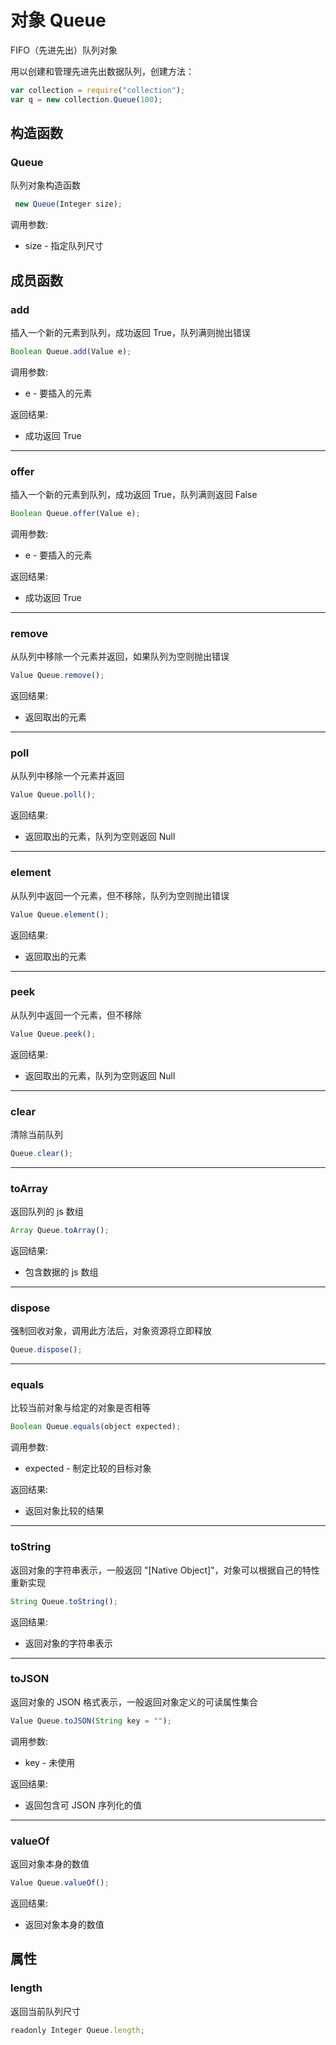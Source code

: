 # 对象 Queue
FIFO（先进先出）队列对象

用以创建和管理先进先出数据队列，创建方法：
```JavaScript
var collection = require("collection");
var q = new collection.Queue(100);
```
## 构造函数
        
### Queue
队列对象构造函数
```JavaScript
 new Queue(Integer size);
```

调用参数:
* size - 指定队列尺寸

## 成员函数
        
### add
插入一个新的元素到队列，成功返回 True，队列满则抛出错误
```JavaScript
Boolean Queue.add(Value e);
```

调用参数:
* e - 要插入的元素

返回结果:
* 成功返回 True

--------------------------
### offer
插入一个新的元素到队列，成功返回 True，队列满则返回 False
```JavaScript
Boolean Queue.offer(Value e);
```

调用参数:
* e - 要插入的元素

返回结果:
* 成功返回 True

--------------------------
### remove
从队列中移除一个元素并返回，如果队列为空则抛出错误
```JavaScript
Value Queue.remove();
```

返回结果:
* 返回取出的元素

--------------------------
### poll
从队列中移除一个元素并返回
```JavaScript
Value Queue.poll();
```

返回结果:
* 返回取出的元素，队列为空则返回 Null

--------------------------
### element
从队列中返回一个元素，但不移除，队列为空则抛出错误
```JavaScript
Value Queue.element();
```

返回结果:
* 返回取出的元素

--------------------------
### peek
从队列中返回一个元素，但不移除
```JavaScript
Value Queue.peek();
```

返回结果:
* 返回取出的元素，队列为空则返回 Null

--------------------------
### clear
清除当前队列
```JavaScript
Queue.clear();
```

--------------------------
### toArray
返回队列的 js 数组
```JavaScript
Array Queue.toArray();
```

返回结果:
* 包含数据的 js 数组

--------------------------
### dispose
强制回收对象，调用此方法后，对象资源将立即释放
```JavaScript
Queue.dispose();
```

--------------------------
### equals
比较当前对象与给定的对象是否相等
```JavaScript
Boolean Queue.equals(object expected);
```

调用参数:
* expected - 制定比较的目标对象

返回结果:
* 返回对象比较的结果

--------------------------
### toString
返回对象的字符串表示，一般返回 "[Native Object]"，对象可以根据自己的特性重新实现
```JavaScript
String Queue.toString();
```

返回结果:
* 返回对象的字符串表示

--------------------------
### toJSON
返回对象的 JSON 格式表示，一般返回对象定义的可读属性集合
```JavaScript
Value Queue.toJSON(String key = "");
```

调用参数:
* key - 未使用

返回结果:
* 返回包含可 JSON 序列化的值

--------------------------
### valueOf
返回对象本身的数值
```JavaScript
Value Queue.valueOf();
```

返回结果:
* 返回对象本身的数值

## 属性
        
### length
返回当前队列尺寸
```JavaScript
readonly Integer Queue.length;
```

